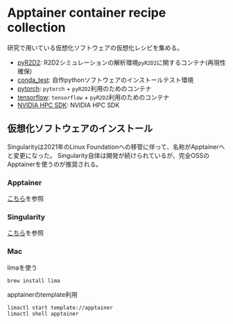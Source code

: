 # Apptainer container recipe collection

研究で用いている仮想化ソフトウェアの仮想化レシピを集める。

- [pyR2D2](pyR2D2/README.md): R2D2シミュレーションの解析環境`pyR2D2`に関するコンテナ(再現性確保)
- [conda_test](conda_test/README.md): 自作pythonソフトウェアのインストールテスト環境
- [pytorch](pytorch/README.md): `pytorch` + `pyR2D2`利用のためのコンテナ
- [tensorflow](tensorflow/README.md): `tensorflow` + `pyR2D2`利用のためのコンテナ
- [NVIDIA HPC SDK](nvidia_hpc_sdk/README.md): NVIDIA HPC SDK

## 仮想化ソフトウェアのインストール

Singularityは2021年のLinux Foundationへの移管に伴って、名称がApptainerへと変更になった。
Singularity自体は開発が続けられているが、完全OSSのApptainerを使うのが推奨される。

### Apptainer

[こちら](https://github.com/apptainer/apptainer/blob/main/INSTALL.md)を参照

### Singularity

[こちら](https://github.com/sylabs/singularity/blob/main/INSTALL.md)を参照

### Mac

limaを使う
```
brew install lima
```

apptainerのtemplate利用
```
limactl start template://apptainer
limactl shell apptainer
```